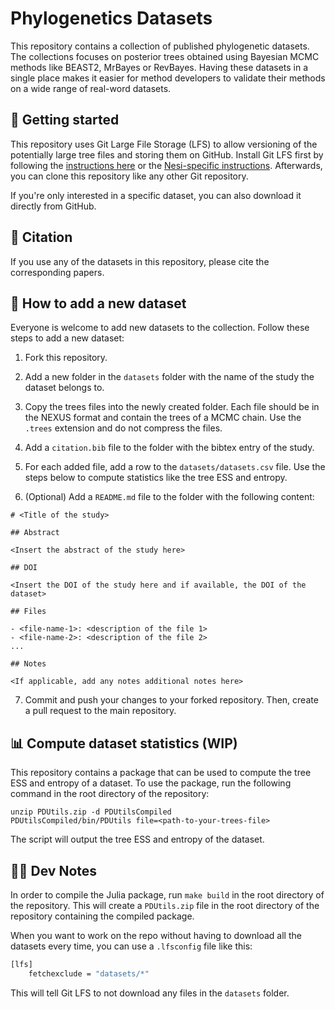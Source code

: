 # Phylogenetics Datasets

This repository contains a collection of published phylogenetic datasets. The collections focuses on posterior trees obtained using Bayesian MCMC methods like BEAST2, MrBayes or RevBayes. Having these datasets in a single place makes it easier for method developers to validate their methods on a wide range of real-word datasets.

## 🚀 Getting started

This repository uses Git Large File Storage (LFS) to allow versioning of the potentially large tree files and storing them on GitHub. Install Git LFS first by following the [instructions here](https://git-lfs.com/) or the [Nesi-specific instructions](git_lfs_nesi.md). Afterwards, you can clone this repository like any other Git repository.

If you're only interested in a specific dataset, you can also download it directly from GitHub.

## 🔗 Citation

If you use any of the datasets in this repository, please cite the corresponding papers.

## 🌴 How to add a new dataset

Everyone is welcome to add new datasets to the collection. Follow these steps to add a new dataset:

1. Fork this repository.

2. Add a new folder in the `datasets` folder with the name of the study the dataset belongs to.

3. Copy the trees files into the newly created folder. Each file should be in the NEXUS format and contain the trees of a MCMC chain. Use the `.trees` extension and do not compress the files.

4. Add a `citation.bib` file to the folder with the bibtex entry of the study.

5. For each added file, add a row to the `datasets/datasets.csv` file. Use the steps below to compute statistics like the tree ESS and entropy.

6. (Optional) Add a `README.md` file to the folder with the following content:

```{markdown}
# <Title of the study>

## Abstract

<Insert the abstract of the study here>

## DOI

<Insert the DOI of the study here and if available, the DOI of the dataset>

## Files

- <file-name-1>: <description of the file 1>
- <file-name-2>: <description of the file 2>
...

## Notes

<If applicable, add any notes additional notes here>
```

7. Commit and push your changes to your forked repository. Then, create a pull request to the main repository.

## 📊 Compute dataset statistics (WIP)

This repository contains a package that can be used to compute the tree ESS and entropy of a dataset. To use the package, run the following command in the root directory of the repository:

```{bash}
unzip PDUtils.zip -d PDUtilsCompiled
PDUtilsCompiled/bin/PDUtils file=<path-to-your-trees-file>
```

The script will output the tree ESS and entropy of the dataset.

## 👩‍💻 Dev Notes

In order to compile the Julia package, run `make build` in the root directory of the repository. This will create a `PDUtils.zip` file in the root directory of the repository containing the compiled package.

When you want to work on the repo without having to download all the datasets every time, you can use a `.lfsconfig` file like this:

```bash
[lfs]
    fetchexclude = "datasets/*"
```

This will tell Git LFS to not download any files in the `datasets` folder.
